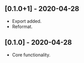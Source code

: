 ## [0.1.0+1] - 2020-04-28

- Export added.
- Reformat.

## [0.1.0] - 2020-04-28

- Core functionality.
